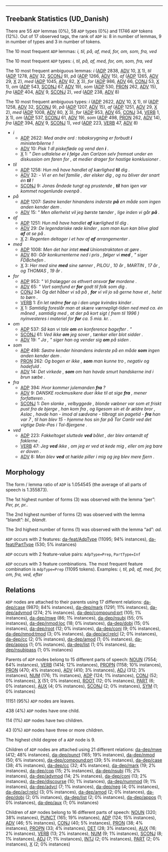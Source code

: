 

--------------------------------------------------------------------------------

## Treebank Statistics (UD_Danish)

There are 55 `ADP` lemmas (0%), 58 `ADP` types (0%) and 11746 `ADP` tokens (12%).
Out of 17 observed tags, the rank of `ADP` is: 8 in number of lemmas, 9 in number of types and 3 in number of tokens.

The 10 most frequent `ADP` lemmas: <em>i, til, på, af, med, for, om, som, fra, ved</em>

The 10 most frequent `ADP` types:  <em>i, til, på, af, med, for, om, som, fra, ved</em>

The 10 most frequent ambiguous lemmas: <em>i</em> ([ADP]() 2838, [ADV]() 10, [X]() 1), <em>til</em> ([ADP]() 1278, [ADV]() 32, [SCONJ]() 9), <em>på</em> ([ADP]() 1266, [ADV]() 15), <em>af</em> ([ADP]() 1265, [ADV]() 29, [X]() 2), <em>med</em> ([ADP]() 1045, [ADV]() 82, [X]() 3), <em>for</em> ([ADP]() 986, [ADV]() 66, [CONJ]() 53, [X]() 1), <em>om</em> ([ADP]() 543, [SCONJ]() 67, [ADV]() 19), <em>som</em> ([ADP]() 530, [PRON]() 262, [ADV]() 15), <em>fra</em> ([ADP]() 404, [ADV]() 9, [SCONJ]() 2), <em>ved</em> ([ADP]() 238, [ADV]() 8)

The 10 most frequent ambiguous types:  <em>i</em> ([ADP]() 2622, [ADV]() 10, [X]() 1), <em>til</em> ([ADP]() 1258, [ADV]() 32, [SCONJ]() 9), <em>på</em> ([ADP]() 1207, [ADV]() 15), <em>af</em> ([ADP]() 1251, [ADV]() 29, [X]() 2), <em>med</em> ([ADP]() 1008, [ADV]() 80, [X]() 3), <em>for</em> ([ADP]() 953, [ADV]() 65, [CONJ]() 34, [VERB]() 1, [X]() 1), <em>om</em> ([ADP]() 537, [SCONJ]() 61, [ADV]() 19), <em>som</em> ([ADP]() 498, [PRON]() 262, [ADV]() 14), <em>fra</em> ([ADP]() 394, [ADV]() 9, [SCONJ]() 1), <em>ved</em> ([ADP]() 223, [VERB]() 47, [ADV]() 8)


* <em>i</em>
  * [ADP]() 2622: <em>Med andre ord : tobaksrygning er forbudt <b>i</b> ministerbilerne !</em>
  * [ADV]() 10: <em>Pisk 1 dl piskefløde og vend den <b>i</b> .</em>
  * [X]() 1: <em>" Den udtalelse er <b>i</b> følge Jan Carlzon selv fremsat under en diskussion om faren for , at medier drager for hastige konklusioner .</em>
* <em>til</em>
  * [ADP]() 1258: <em>Hun må have handlet af kærlighed <b>til</b> dig .</em>
  * [ADV]() 32: <em>- Vi er en hel familie , der elsker dig , og nu bliver der snart én <b>til</b> !</em>
  * [SCONJ]() 9: <em>Jonas åndede tungt og prustende , <b>til</b> han igen var kommet nogenlunde ovenpå .</em>
* <em>på</em>
  * [ADP]() 1207: <em>Søstre kender hinandens inderste <b>på</b> en måde som ingen anden kender dem .</em>
  * [ADV]() 15: <em>" Men allerhelst vil jeg børste tænder , lige inden vi går <b>på</b> .</em>
* <em>af</em>
  * [ADP]() 1251: <em>Hun må have handlet <b>af</b> kærlighed til dig .</em>
  * [ADV]() 29: <em>De legendariske røde kinder , som man kun kan blive glad <b>af</b> at se på .</em>
  * [X]() 2: <em>Regenten deltager i et hav af <b>af</b> arrangementer .</em>
* <em>med</em>
  * [ADP]() 1008: <em>Men det har intet <b>med</b> Unionstraktaten at gøre .</em>
  * [ADV]() 80: <em>Går konkurrenterne ned i pris , følger vi <b>med</b> , " siger FDBchefen .</em>
  * [X]() 3: <em>Her med sine <b>med</b> sine sønner , PILOU , 10 år , MARTIN , 17 år , og THOMAS , 19 år .</em>
* <em>for</em>
  * [ADP]() 953: <em>" Vi fralægger os ethvert ansvar <b>for</b> mordene .</em>
  * [ADV]() 65: <em>" Vort samfund er <b>for</b> godt til folk som dig .</em>
  * [CONJ]() 34: <em>Og det håber vi så på , <b>for</b> vi vil jo så gerne have et , helst to børn .</em>
  * [VERB]() 1: <em>En let rødme <b>for</b> op i den unge kvindes kinder .</em>
  * [X]() 1: <em>Samtidig foreslår man at skære værnepligt-tiden ned med ca. én måned , samtidig med , at der på kort sigt ( frem til 1996 ) nyinvesteres i materiel for <b>for</b> ca. 5 mia. kr. .</em>
* <em>om</em>
  * [ADP]() 537: <em>Så kan vi tale <b>om</b> en konference bagefter . "</em>
  * [SCONJ]() 61: <em>Ved ikke <b>om</b> jeg sover , tænker eller blot sidder .</em>
  * [ADV]() 19: <em>" Ja , " siger han og vender sig <b>om</b> på siden .</em>
* <em>som</em>
  * [ADP]() 498: <em>Søstre kender hinandens inderste på en måde <b>som</b> ingen anden kender dem .</em>
  * [PRON]() 262: <em>Og bogen er ikke , <b>som</b> man kunne tro , negativ og hadefuld .</em>
  * [ADV]() 14: <em>Det virkede , <b>som</b> om han havde smurt handskerne ind i brun sæbe .</em>
* <em>fra</em>
  * [ADP]() 394: <em>Hvor kommer julemanden <b>fra</b> ?</em>
  * [ADV]() 9: <em>DANSKE rockmusikere duer ikke til at sige <b>fra</b> , mener forfatteren .</em>
  * [SCONJ]() 1: <em>Den slanke , velbyggede , blonde væbner var som et friskt pust fra de bjerge , han kom fra , og ligesom sin et år ældre bror , Aslac , havde han - imod al sædvane - tilbragt sin pagetid - <b>fra</b> han var 7 , til han blev 15 - hjemme hos sin far på Tor Cantir ved det vigtige Dale-Pas i Tol-Bjergene .</em>
* <em>ved</em>
  * [ADP]() 223: <em>Fakkeltoget sluttede <b>ved</b> bålet , der blev antændt af faklerne .</em>
  * [VERB]() 47: <em>Jeg <b>ved</b> ikke , om jeg er ved at kede mig , eller om jeg bare er doven .</em>
  * [ADV]() 8: <em>Man blev <b>ved</b> at hælde piller i mig og jeg blev mere fjern .</em>

## Morphology

The form / lemma ratio of `ADP` is 1.054545 (the average of all parts of speech is 1.355873).

The 1st highest number of forms (3) was observed with the lemma “per”: <em>Per, pr, pr.</em>.

The 2nd highest number of forms (2) was observed with the lemma “blandt”: <em>bl., blandt</em>.

The 3rd highest number of forms (1) was observed with the lemma “ad”: <em>ad</em>.

`ADP` occurs with 2 features: [da-feat/AdpType]() (11095; 94% instances), [da-feat/PartType]() (530; 5% instances)

`ADP` occurs with 2 feature-value pairs: `AdpType=Prep`, `PartType=Inf`

`ADP` occurs with 3 feature combinations.
The most frequent feature combination is `AdpType=Prep` (11095 tokens).
Examples: <em>i, til, på, af, med, for, om, fra, ved, efter</em>


## Relations

`ADP` nodes are attached to their parents using 17 different relations: [da-dep/case]() (9870; 84% instances), [da-dep/mark]() (1291; 11% instances), [da-dep/advmod]() (274; 2% instances), [da-dep/compound:prt]() (105; 1% instances), [da-dep/mwe]() (86; 1% instances), [da-dep/nsubj]() (55; 0% instances), [da-dep/nmod:loc]() (18; 0% instances), [da-dep/dobj]() (15; 0% instances), [da-dep/root]() (12; 0% instances), [da-dep/conj]() (9; 0% instances), [da-dep/nmod:tmod]() (3; 0% instances), [da-dep/acl:relcl]() (2; 0% instances), [da-dep/cc]() (2; 0% instances), [da-dep/amod]() (1; 0% instances), [da-dep/appos]() (1; 0% instances), [da-dep/list]() (1; 0% instances), [da-dep/nsubjpass]() (1; 0% instances)

Parents of `ADP` nodes belong to 15 different parts of speech: [NOUN]() (7554; 64% instances), [VERB]() (1414; 12% instances), [PROPN]() (1158; 10% instances), [PRON]() (470; 4% instances), [ADV]() (410; 3% instances), [ADJ]() (312; 3% instances), [NUM]() (176; 1% instances), [ADP]() (124; 1% instances), [CONJ]() (52; 0% instances), [X]() (51; 0% instances), [ROOT]() (12; 0% instances), [PART]() (6; 0% instances), [AUX]() (4; 0% instances), [SCONJ]() (2; 0% instances), [SYM]() (1; 0% instances)

11151 (95%) `ADP` nodes are leaves.

438 (4%) `ADP` nodes have one child.

114 (1%) `ADP` nodes have two children.

43 (0%) `ADP` nodes have three or more children.

The highest child degree of a `ADP` node is 9.

Children of `ADP` nodes are attached using 21 different relations: [da-dep/mwe]() (412; 48% instances), [da-dep/punct]() (165; 19% instances), [da-dep/nmod]() (50; 6% instances), [da-dep/compound:prt]() (39; 5% instances), [da-dep/case]() (38; 4% instances), [da-dep/cc]() (32; 4% instances), [da-dep/mark]() (19; 2% instances), [da-dep/cop]() (15; 2% instances), [da-dep/nsubj]() (15; 2% instances), [da-dep/advmod]() (14; 2% instances), [da-dep/conj]() (13; 2% instances), [da-dep/discourse]() (10; 1% instances), [da-dep/nummod]() (9; 1% instances), [da-dep/advcl]() (7; 1% instances), [da-dep/neg]() (4; 0% instances), [da-dep/acl:relcl]() (3; 0% instances), [da-dep/amod]() (2; 0% instances), [da-dep/dobj]() (2; 0% instances), [da-dep/list]() (2; 0% instances), [da-dep/appos]() (1; 0% instances), [da-dep/aux]() (1; 0% instances)

Children of `ADP` nodes belong to 16 different parts of speech: [NOUN]() (320; 38% instances), [PUNCT]() (165; 19% instances), [ADP]() (124; 15% instances), [ADV]() (46; 5% instances), [CONJ]() (40; 5% instances), [PRON]() (38; 4% instances), [PROPN]() (33; 4% instances), [DET]() (28; 3% instances), [AUX]() (16; 2% instances), [VERB]() (13; 2% instances), [NUM]() (9; 1% instances), [SCONJ]() (8; 1% instances), [ADJ]() (7; 1% instances), [INTJ]() (2; 0% instances), [PART]() (2; 0% instances), [X]() (2; 0% instances)

